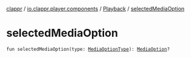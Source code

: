 [clappr](../../index.md) / [io.clappr.player.components](../index.md) / [Playback](index.md) / [selectedMediaOption](.)

# selectedMediaOption

`fun selectedMediaOption(type: `[`MediaOptionType`](../-media-option-type/index.md)`): `[`MediaOption`](../-media-option/index.md)`?`